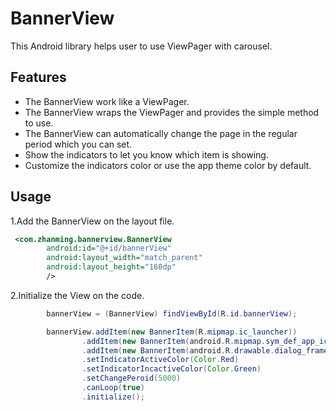 # BannerView
This Android library helps user to use ViewPager with carousel.

## Features
* The BannerView work like a ViewPager.
* The BannerView wraps the ViewPager and provides the simple method to use.
* The BannerView can automatically change the page in the regular period which you can set.
* Show the indicators to let you know which item is showing.
* Customize the indicators color or use the app theme color by default.

## Usage
1.Add the BannerView on the layout file.
```xml
 <com.zhanming.bannerview.BannerView
        android:id="@+id/bannerView"
        android:layout_width="match_parent"
        android:layout_height="160dp"
        />
```

2.Initialize the View on the code.
```Java
        bannerView = (BannerView) findViewById(R.id.bannerView);

        bannerView.addItem(new BannerItem(R.mipmap.ic_launcher))
                .addItem(new BannerItem(android.R.mipmap.sym_def_app_icon))
                .addItem(new BannerItem(android.R.drawable.dialog_frame))
                .setIndicatorActiveColor(Color.Red)
                .setIndicatorIncactiveColor(Color.Green)
                .setChangePeroid(5000)
                .canLoop(true)
                .initialize();
```

